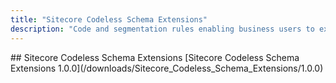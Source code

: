 ```yaml
---
title: "Sitecore Codeless Schema Extensions"
description: "Code and segmentation rules enabling business users to extend the xConnect schema without requiring code development."
---
```


<Card variant='outlineRaised' px={0} mb={8}>
<CardHeader>
## Sitecore Codeless Schema Extensions
</CardHeader>
<CardBody>
[Sitecore Codeless Schema Extensions 1.0.0](/downloads/Sitecore_Codeless_Schema_Extensions/1.0.0)
</CardBody>          
</Card>